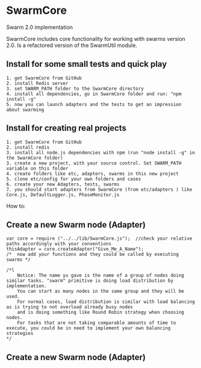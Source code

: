 SwarmCore
=========

Swarm 2.0 implementation

SwarmCore includes core functionality for working with swarms version 2.0. Is a refactored version of the SwarmUtil module.

## Install for some small tests and quick play

    1. get SwarmCore from GitHub
    2. install Redis server
    3. set SWARM_PATH folder to the SwarmCore directory
    4. install all dependencies, go in SwarmCore folder and run: "npm install -g"
    5. now you can launch adapters and the tests to get an impression about swarming

## Install for creating real projects

    1. get SwarmCore from GitHub
    2. install redis
    3. install all node.js dependencies with npm (run "node install -g" in the SwarmCore folder)
    3. create a new project, with your source control. Set SWARM_PATH variable on this folder
    4. create folders like etc, adapters, swarms in this new project
    5. clone etc/config for your own folders and cases
    6. create your new Adapters, tests, swarms
    7. you should start adapters from SwarmCore (from etc/adapters ) like Core.js, DefaultLogger.js, PhaseMonitor.js


How to:
## Create a new Swarm node (Adapter)

    var core = require ("../../lib/SwarmCore.js");  //check your relative paths accordingly with your conventions
    thisAdapter = core.createAdapter("Give_Me_A_Name");
    /*  now add your functions and they could be called by executing swarms */

    /*l
        Notice: The name yu gave is the name of a group of nodes doing similar tasks. "swarm" primitive is doing load distribution by implementation.
        You can start as many nodes in the same group and they will be used.
        For normal cases, load distribution is similar with load balancing as is trying to not overload already busy nodes
        and is doing something like Round Robin strategy when choosing nodes.
        For tasks that are not taking comparable amounts of time to execute, you could be in need to implement your own balancing strategies
    */

## Create a new Swarm node (Adapter)

